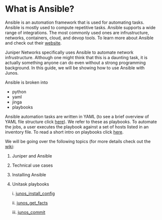 # What is Ansible?
Ansible is an automation framework that is used for automating tasks. Ansible is mostly used to compute repetitive tasks. Ansible supports a wide range of integrations. The most commonly used ones are infrustructure, networks, containers, cloud, and devop tools. To learn more about Ansible and check out their [website](https://ansible.com). 

Juniper Networks specifically uses Ansible to automate network infrustructure. Although one might think that this is a daunting task, it is actually something anyone can do even without a strong programming background. In this guide, we will be showing how to use Ansible with Junos. 

Ansible is broken into
- python
- yaml
- jinga 
- playbooks

Ansible automation tasks are written in YAML (to see a brief overview of YAML file structure click [here](../master/resources/yaml.pdf)). We refer to these as playbooks. To automate the jobs, a user executes the playbook against a set of hosts listed in an inventory file. To read a short intro on playbooks click [here](../master/resources/playbooks.pdf).

We will be going over the following topics (for more details check out the [wiki](https://github.com/Juniper/ansible-junos-examples/wiki):
1. Juniper and Ansible
2. Technical use cases
3. Installing Ansible
4. Unitask playbooks

    i. [junos_install_config](https://github.com/Juniper/ansible-junos-examples/wiki/junos_install_config)
    
    ii. [junos_get_facts](https://github.com/Juniper/ansible-junos-examples/wiki/junos_get_facts)
    
    iii. [junos_commit](https://github.com/Juniper/ansible-junos-examples/wiki/junos_commit)




